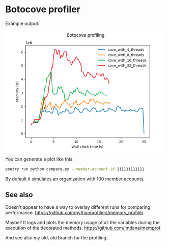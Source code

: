 # Botocove profiler

Example output:

![](profiling.png)

You can generate a plot like this:

```bash
poetry run python compare.py --member-account-id 111111111111
```

By default it simulates an organization with 100 member accounts.

## See also

Doesn't appear to have a way to overlay different runs for comparing performance.
https://github.com/pythonprofilers/memory_profiler

Maybe?
It logs and plots the memory usage of all the variables during the execution of the decorated methods.
https://github.com/jmdana/memprof

And see also my old, old branch for the profiling.
